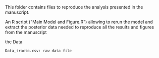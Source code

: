 This folder contains files to reproduce the analysis presented in the manuscript. 

An R script ("Main Model and Figure.R") allowing to rerun the model and extract the posterior data needed to reproduce all the results and figures from the manuscript

   
the Data

    Data_tracto.csv: raw data file


